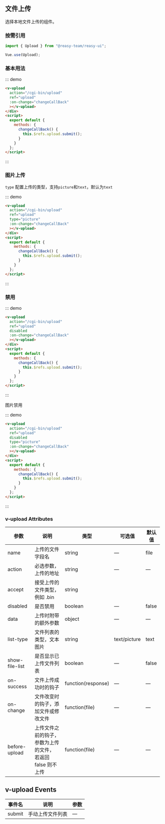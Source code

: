 ## 文件上传

选择本地文件上传的组件。
### 按需引用

```js
import { Upload } from "@reasy-team/reasy-ui";

Vue.use(Upload);
```

### 基本用法

::: demo

```html
<v-upload
  action="/cgi-bin/upload"
  ref="upload"
  :on-change="changeCallBack"
  ></v-upload>
</div>
<script>
  export default {
    methods: {
      changeCallBack() {
        this.$refs.upload.submit();
      }
    }
  };
</script>

```

:::

### 图片上传

`type` 配置上传的类型，支持`picture`和`text`，默认为`text`

::: demo

```html
<v-upload
  action="/cgi-bin/upload"
  ref="upload"
  type="picture"
  :on-change="changeCallBack"
  ></v-upload>
</div>
<script>
  export default {
    methods: {
      changeCallBack() {
        this.$refs.upload.submit();
      }
    }
  };
</script>

```

:::

### 禁用

::: demo

```html
<v-upload
  action="/cgi-bin/upload"
  ref="upload"
  disabled
  :on-change="changeCallBack"
  ></v-upload>
</div>
<script>
  export default {
    methods: {
      changeCallBack() {
        this.$refs.upload.submit();
      }
    }
  };
</script>

```

:::

图片禁用

::: demo

```html
<v-upload
  action="/cgi-bin/upload"
  ref="upload"
  disabled
  type="picture"
  :on-change="changeCallBack"
  ></v-upload>
</div>
<script>
  export default {
    methods: {
      changeCallBack() {
        this.$refs.upload.submit();
      }
    }
  };
</script>

```

:::

### v-upload Attributes

| 参数           | 说明                                                              | 类型               | 可选值       | 默认值 |
| -------------- | ----------------------------------------------------------------- | ------------------ | ------------ | ------ |
| name           | 上传的文件字段名                                                  | string             | —            | file   |
| action         | 必选参数，上传的地址                                              | string             | —            | —      |
| accept         | 接受上传的文件类型，例如 .bin                                     | string             |              |        |
| disabled       | 是否禁用                                                          | boolean            | —            | false  |
| data           | 上传时附带的额外参数                                              | object             | —            | —      |
| list-type      | 文件列表的类型，文本 图片                                         | string             | text/picture | text   |
| show-file-list | 是否显示已上传文件列表                                            | boolean            | —            | false  |
| on-success     | 文件上传成功时的钩子                                              | function(response) | —            | —      |
| on-change      | 文件改变时的钩子，添加文件或修改文件                              | function(file)     | —            | —      |
| before-upload  | 上传文件之前的钩子，参数为上传的文件，<br />若返回 false 则不上传 | function(file)     | —            | —      |

## v-upload Events

| 事件名 | 说明             | 参数 |
| ------ | ---------------- | ---- |
| submit | 手动上传文件列表 | —    |
